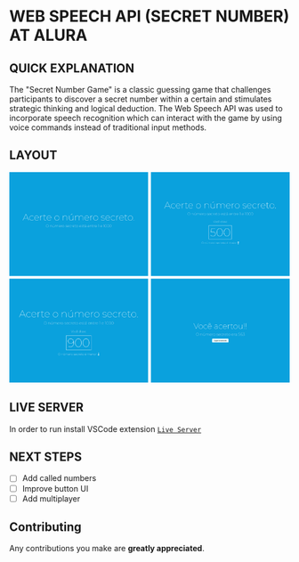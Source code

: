 # WEB SPEECH API (SECRET NUMBER) AT ALURA

## QUICK EXPLANATION

The "Secret Number Game" is a classic guessing game that challenges participants to discover a secret number within a certain and stimulates strategic thinking and logical deduction. The Web Speech API was used to incorporate speech recognition which can interact with the game by using voice commands instead of traditional input methods.

## LAYOUT

<!-- markdownlint-disable -->
<div align="center">

  ![Layout](.github/multi-screen-app.png)

</div>
<!-- markdownlint-disable -->

## LIVE SERVER

In order to run install VSCode extension [`Live Server`](https://marketplace.visualstudio.com/items?itemName=ritwickdey.LiveServer)

## NEXT STEPS

- [ ] Add called numbers
- [ ] Improve button UI
- [ ] Add multiplayer

## Contributing

Any contributions you make are **greatly appreciated**.
